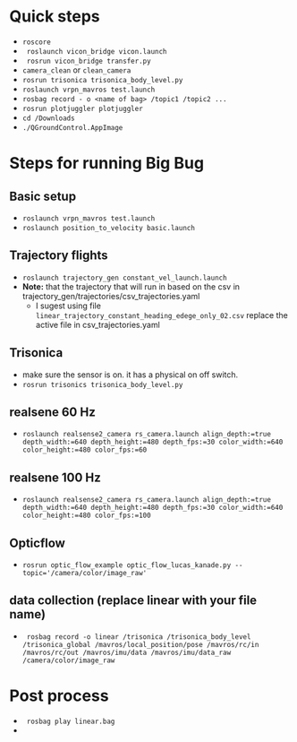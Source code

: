 # Quick steps
* ```roscore```
* ``` roslaunch vicon_bridge vicon.launch```
* ``` rosrun vicon_bridge transfer.py```
* ```camera_clean``` or ```clean_camera```
* ```rosrun trisonica trisonica_body_level.py```
* ```roslaunch vrpn_mavros test.launch```
* ```rosbag record - o <name of bag> /topic1 /topic2 ...```
* ```rosrun plotjuggler plotjuggler```
* ```cd /Downloads```
* ```./QGroundControl.AppImage```

# Steps for running Big Bug
## Basic setup
* ```roslaunch vrpn_mavros test.launch```
* ```roslaunch position_to_velocity basic.launch```

## Trajectory flights
* ```roslaunch trajectory_gen constant_vel_launch.launch```
* **Note:** that the trajectory that will run in based on the csv in trajectory_gen/trajectories/csv_trajectories.yaml
  * I sugest using file ```linear_trajectory_constant_heading_edege_only_02.csv``` replace the active file in csv_trajectories.yaml
 
## Trisonica
* make sure the sensor is on. it has a physical on off switch.
* ```rosrun trisonics trisonica_body_level.py```

## realsene 60 Hz
* ```roslaunch realsense2_camera rs_camera.launch align_depth:=true depth_width:=640 depth_height:=480 depth_fps:=30 color_width:=640 color_height:=480 color_fps:=60```

## realsene 100 Hz
* ```roslaunch realsense2_camera rs_camera.launch align_depth:=true depth_width:=640 depth_height:=480 depth_fps:=30 color_width:=640 color_height:=480 color_fps:=100```

## Opticflow
* ```rosrun optic_flow_example optic_flow_lucas_kanade.py --topic='/camera/color/image_raw'```

## data collection (replace linear with your file name)
* ``` rosbag record -o linear /trisonica /trisonica_body_level /trisonica_global /mavros/local_position/pose /mavros/rc/in /mavros/rc/out /mavros/imu/data /mavros/imu/data_raw /camera/color/image_raw```

# Post process
* ``` rosbag play linear.bag```
* 
